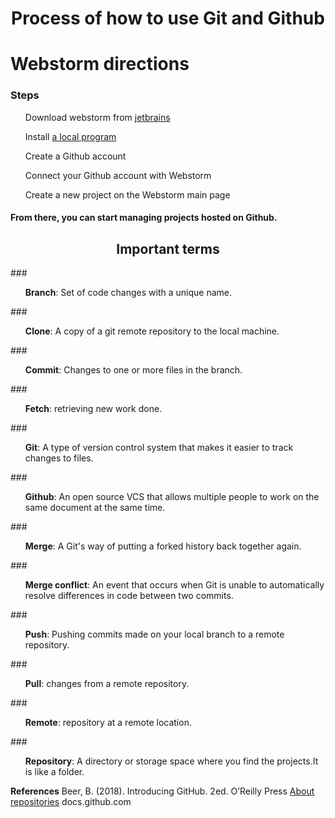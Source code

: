 # <div align="center">**Process of how to use Git and Github**</div>
# <div>Webstorm directions</div>
### **Steps**
<ul>
Download  webstorm from <a href="https://www.jetbrains.com/student/">jetbrains</a>
</ul>
<ul>Install <a href="https://git-scm.com/downloads">a local program</a></ul>
<ul>Create a Github account</ul>
<ul>Connect your Github account with Webstorm</ul>
<ul>Create a new project on the Webstorm main page</ul>

#### <div align="justify">From there, you can start managing projects hosted on Github.</div>
## <div align="center">**Important terms**</div>
###<ul>**Branch**: Set of code changes with a unique name.</ul>
###<ul>**Clone**: A copy of a git remote repository to the local machine.</ul>
###<ul>**Commit**: Changes to one or more files in the branch.</ul>
###<ul>**Fetch**: retrieving new work done.</ul>
###<ul>**Git**: A type of version control system that makes it easier to track changes to files.</ul>
###<ul>**Github**: An open source VCS that allows multiple people to work on the same document at the same time.</ul>
###<ul>**Merge**: A Git's way of putting a forked history back together again.</ul>
###<ul>**Merge conflict**: An event that occurs when Git is unable to automatically resolve differences in code between two commits.</ul>
###<ul>**Push**: Pushing commits made on your local branch to a remote repository.</ul>
###<ul>**Pull**: changes from a remote repository.</ul>
###<ul>**Remote**: repository at a remote location.</ul>
###<ul>**Repository**: A directory or storage space where you find the projects.It is like a folder.</ul>
**References**
Beer, B. (2018). Introducing GitHub. 2ed. O’Reilly Press
 <a href="https://docs.github.com/en/free-pro-team@latest/github/creating-cloning-and-archiving-repositories/about-repositories">About repositories</a>
 docs.github.com



